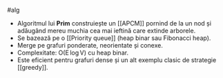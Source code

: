 #alg
- Algoritmul lui **Prim** construiește un [[APCM]] pornind de la un nod și adăugând mereu muchia cea mai ieftină care extinde arborele.
- Se bazează pe o [[Priority queue]] (heap binar sau Fibonacci heap).
- Merge pe grafuri ponderate, neorientate și conexe.
- Complexitate: O(E log V) cu heap binar.
- Este eficient pentru grafuri dense și un alt exemplu clasic de strategie [[greedy]].

